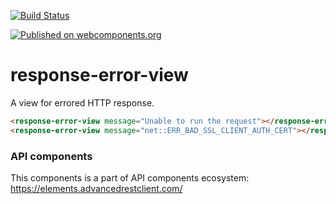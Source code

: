 [![Build Status](https://travis-ci.org/advanced-rest-client/response-error-view.svg?branch=master)](https://travis-ci.org/advanced-rest-client/response-error-view)

[![Published on webcomponents.org](https://img.shields.io/badge/webcomponents.org-published-blue.svg)](https://www.webcomponents.org/element/advanced-rest-client/response-error-view)

# response-error-view

A view for errored HTTP response.

<!---
```
<custom-element-demo>
  <template>
    <link rel="import" href="response-error-view.html">
    <next-code-block></next-code-block>
  </template>
</custom-element-demo>
```
-->

```html
<response-error-view message="Unable to run the request"></response-error-view>
<response-error-view message="net::ERR_BAD_SSL_CLIENT_AUTH_CERT"></response-error-view>
```

### API components

This components is a part of API components ecosystem: https://elements.advancedrestclient.com/

